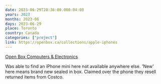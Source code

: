 ```yaml
---
date: 2023-06-29T20:36:00.000-04:00
years: 2023
months: 2023-06
days: 2023-06-29
place: Toronto
country: Canada
categories: ["project"]
link: https://openbox.ca/collections/apple-iphones
---
```

[Open Box Computers & Electronics](https://openbox.ca/collections/apple-iphones)

Was able to find an iPhone mini here not available anywhere else. 'New' here means brand new sealed in box. Claimed over the phone they resell returned items from Costco.
